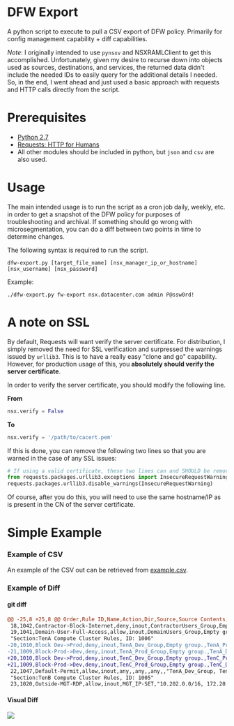 # DFW Export
A python script to execute to pull a CSV export of DFW policy. Primarily for config management capability + diff capabilities.

*Note*: I originally intended to use `pynsxv` and NSXRAMLClient to get this accomplished. Unfortunately, given my desire to recurse down into objects used as sources, destinations, and services, the returned data didn't include the needed IDs to easily query for the additional details I needed. So, in the end, I went ahead and just used a basic approach with requests and HTTP calls directly from the script.

# Prerequisites
* [Python 2.7](http://docs.python-guide.org/en/latest/starting/installation/)
* [Requests: HTTP for Humans](http://docs.python-requests.org/en/master/user/install/)
* All other modules should be included in python, but `json` and `csv` are also used.

# Usage
The main intended usage is to run the script as a cron job daily, weekly, etc. in order to get a snapshot of the DFW policy for purposes of troubleshooting and archival. If something should go wrong with microsegmentation, you can do a diff between two points in time to determine changes.

The following syntax is required to run the script.
```
dfw-export.py [target_file_name] [nsx_manager_ip_or_hostname] [nsx_username] [nsx_password]
```
Example: 
```
./dfw-export.py fw-export nsx.datacenter.com admin P@ssw0rd!
```
# A note on SSL
By default, Requests will want verify the server certificate. For distribution, I simply removed the need for SSL verification and surpressed the warnings issued by `urllib3`. This is to have a really easy "clone and go" capability. However, for production usage of this, you **absolutely should verify the server certificate**.

In order to verify the server certificate, you should modify the following line.

**From**
```python
nsx.verify = False
```
**To**
```python
nsx.verify = '/path/to/cacert.pem'
```

If this is done, you can remove the following two lines so that you are warned in the case of any SSL issues:

```python
# If using a valid certificate, these two lines can and SHOULD be removed. 
from requests.packages.urllib3.exceptions import InsecureRequestWarning
requests.packages.urllib3.disable_warnings(InsecureRequestWarning)
```

Of course, after you do this, you will need to use the same hostname/IP as is present in the CN of the server certificate.

# Simple Example
### Example of CSV
An example of the CSV out can be retrieved from [example.csv](example.csv).
### Example of Diff
#### git diff
```diff
@@ -25,8 +25,8 @@ Order,Rule ID,Name,Action,Dir,Source,Source Contents,Destination,Destination Con
 18,1042,Contractor-Block-Internet,deny,inout,ContractorUsers_Group,Empty group.,any,,any,,DISTRIBUTED_FIREWALL
 19,1041,Domain-User-Full-Access,allow,inout,DomainUsers_Group,Empty group.,any,,any,,DISTRIBUTED_FIREWALL
 "Section:TenA Compute Cluster Rules, ID: 1006"
-20,1010,Block Dev->Prod,deny,inout,TenA_Dev_Group,Empty group.,TenA_Prod_Group,Empty group.,any,,"TenA_Dev_Group, TenA_Prod_Group"
-21,1009,Block-Prod->Dev,deny,inout,TenA_Prod_Group,Empty group.,TenA_Dev_Group,Empty group.,any,,"TenA_Dev_Group, TenA_Prod_Group"
+20,1010,Block Dev->Prod,deny,inout,TenC_Dev_Group,Empty group.,TenC_Prod_Group,Empty group.,any,,"TenA_Dev_Group, TenA_Prod_Group"^M
+21,1009,Block-Prod->Dev,deny,inout,TenC_Prod_Group,Empty group.,TenC_Dev_Group,Empty group.,any,,"TenA_Dev_Group, TenA_Prod_Group"^M
 22,1047,Default-Permit,allow,inout,any,,any,,any,,"TenA_Dev_Group, TenA_Prod_Group"
 "Section:TenB Compute Cluster Rules, ID: 1005"
 23,1020,Outside-MGT-RDP,allow,inout,MGT_IP-SET,"10.202.0.0/16, 172.20.0.0/15",TenB_Outside_Group,Empty group.,any,,DISTRIBUTED_FIREWALL
 ```
 
#### Visual Diff

 ![](http://imgur.com/Mx65ixb.jpg)
